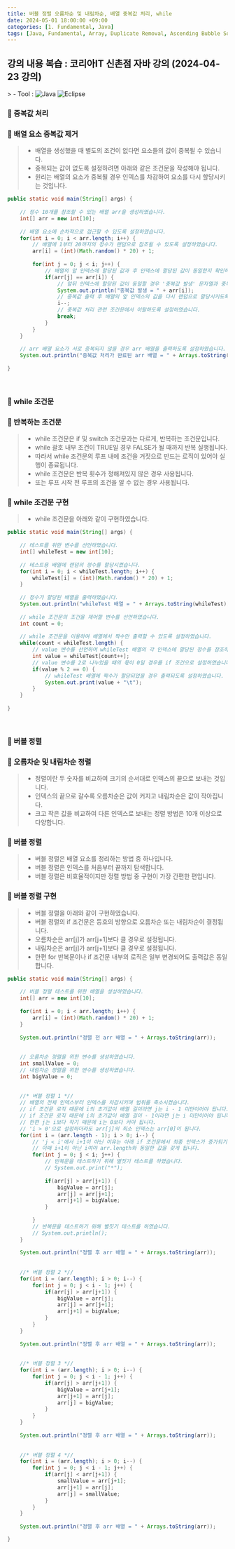 ```yaml
---
title: 버블 정렬 오름차순 및 내림차순, 배열 중복값 처리, while
date: 2024-05-01 18:00:00 +09:00
categories: [1. Fundamental, Java]
tags: [Java, Fundamental, Array, Duplicate Removal, Ascending Bubble Sort, Bubble Sort, Ascending Sort, While Conditional Statement, While]
---
```


<!-- 2024-04-27 글 작성 시작; 2024-05-01 페이지 호출 완료 -->
<h2>강의 내용 복습 : 코리아IT 신촌점 자바 강의 (2024-04-23 강의)</h2>
> - Tool :  
<img alt="Java" src="https://img.shields.io/badge/-Java-007396?style=flat-square&logo=java&logoColor=white" />
<img alt="Eclipse" src="https://img.shields.io/badge/-Eclipse-2C2255?style=flat-square&logo=eclipse&logoColor=white" />

<br>

### 🔔 중복값 처리
### 📌 배열 요소 중복값 제거
> - 배열을 생성했을 때 별도의 조건이 없다면 요소들의 값이 중복될 수 있습니다.
> - 중복되는 값이 없도록 설정하려면 아래와 같은 조건문을 작성해야 됩니다.
> - 원리는 배열의 요소가 중복될 경우 인덱스를 차감하여 요소를 다시 할당시키는 것입니다.

``` java
public static void main(String[] args) {
    
    // 정수 10개를 참조할 수 있는 배열 arr을 생성하였습니다.
    int[] arr = new int[10];
    
    // 배열 요소에 순차적으로 접근할 수 있도록 설정하였습니다.
    for(int i = 0; i < arr.length; i++) {
        // 배열에 1부터 20까지의 정수가 랜덤으로 참조될 수 있도록 설정하였습니다.
        arr[i] = (int)(Math.random() * 20) + 1;
        
        for(int j = 0; j < i; j++) {
            // 배열의 앞 인덱스에 할당된 값과 후 인덱스에 할당된 값이 동일한지 확인하도록 설정하였습니다.
            if(arr[j] == arr[i]) {
                // 앞뒤 인덱스에 할당된 값이 동일할 경우 '중복값 발생' 문자열과 중복값을 출력하도록 설정하였습니다.
                System.out.println("중복값 발생 = " + arr[i]);
                // 중복값 출력 후 배열의 앞 인덱스의 값을 다시 랜덤으로 할당시키도록 설정하였습니다.
                i--;
                // 중복값 처리 관련 조건문에서 이탈하도록 설정하였습니다.
                break;
            }
        }
    }
    
    // arr 배열 요소가 서로 중복되지 않을 경우 arr 배열을 출력하도록 설정하였습니다.
    System.out.println("중복값 처리가 완료된 arr 배열 = " + Arrays.toString(arr));
    
}
```

<br>

### 🔔 while 조건문
### 📌 반복하는 조건문
> - while 조건문은 if 및 switch 조건문과는 다르게, 반복하는 조건문입니다.
> - while 괄호 내부 조건이 TRUE일 경우 FALSE가 될 때까지 반복 실행됩니다.
> - 따라서 while 조건문의 루프 내에 조건을 거짓으로 만드는 로직이 있어야 실행이 종료됩니다.
> - while 조건문은 반복 횟수가 정해져있지 않은 경우 사용됩니다.
> - 또는 루프 시작 전 루프의 조건을 알 수 없는 경우 사용됩니다.

### 📌 while 조건문 구현
> - while 조건문을 아래와 같이 구현하였습니다.

``` java
public static void main(String[] args) {
    
    // 테스트를 위한 변수를 선언하였습니다.
    int[] whileTest = new int[10];
    
    // 테스트용 배열에 랜덤의 정수를 할당시켰습니다.
    for(int i = 0; i < whileTest.length; i++) {
        whileTest[i] = (int)(Math.random() * 20) + 1;
    }
    
    // 정수가 할당된 배열을 출력하였습니다.
    System.out.println("whileTest 배열 = " + Arrays.toString(whileTest));
    
    // while 조건문의 조건을 제어할 변수를 선언하였습니다.
    int count = 0;
    
    // while 조건문을 이용하여 배열에서 짝수만 출력할 수 있도록 설정하였습니다.
    while(count < whileTest.length) {
        // value 변수를 선언하여 whileTest 배열의 각 인덱스에 할당된 정수를 참조하도록 하였습니다.
        int value = whileTest[count++];
        // value 변수를 2로 나누었을 때의 몫이 0일 경우를 if 조건으로 설정하였습니다.
        if(value % 2 == 0) {
            // whileTest 배열에 짝수가 할당되었을 경우 출력되도록 설정하였습니다.
            System.out.print(value + "\t");
        }
    }
    
}
```

<br>

### 🔔 버블 정렬
### 📌 오름차순 및 내림차순 정렬
> - 정렬이란 두 숫자를 비교하여 크기의 순서대로 인덱스의 끝으로 보내는 것입니다.
> - 인덱스의 끝으로 갈수록 오름차순은 값이 커지고 내림차순은 값이 작아집니다.
> - 크고 작은 값을 비교하여 다른 인덱스로 보내는 정렬 방법은 10개 이상으로 다양합니다.

### 📌 버블 정렬
> - 버블 정렬은 배열 요소를 정리하는 방법 중 하나입니다.
> - 버블 정렬은 인덱스를 처음부터 끝까지 탐색합니다.
> - 버블 정렬은 비효율적이지만 정렬 방법 중 구현이 가장 간편한 편입니다.

### 📌 버블 정렬 구현
> - 버블 정렬을 아래와 같이 구현하였습니다.
> - 버블 정렬의 if 조건문은 등호의 방향으로 오름차순 또는 내림차순이 결정됩니다.
> - 오름차순은 arr[j]가 arr[j+1]보다 클 경우로 설정됩니다.
> - 내림차순은 arr[j]가 arr[j+1]보다 클 경우로 설정됩니다.
> - 한편 for 반복문이나 if 조건문 내부의 로직은 일부 변경되어도 출력값은 동일합니다.

``` java
public static void main(String[] args) {
    
    // 버블 정렬 테스트를 위한 배열을 생성하였습니다.
    int[] arr = new int[10];
    
    for(int i = 0; i < arr.length; i++) {
        arr[i] = (int)(Math.random() * 20) + 1;
    }
    
    System.out.println("정렬 전 arr 배열 = " + Arrays.toString(arr));
    
    
    // 오름차순 정렬을 위한 변수를 생성하였습니다.
    int smallValue = 0;
    // 내림차순 정렬을 위한 변수를 생성하였습니다.
    int bigValue = 0;
    
    
    //* 버블 정렬 1 *//
    // 배열의 전체 인덱스부터 인덱스를 차감시키며 범위를 축소시켰습니다.
    // if 조건문 로직 때문에 i의 초기값이 배열 길이라면 j는 i - 1 미만이어야 됩니다.
    // if 조건문 로직 때문에 i의 초기값이 배열 길이 - 1이라면 j는 i 미만이어야 됩니다.
    // 한편 j는 i보다 작기 때문에 i는 0보다 커야 됩니다.
    // 'i > 0'으로 설정하더라도 arr[j]의 최소 인덱스는 arr[0]이 됩니다.
    for(int i = (arr.length - 1); i > 0; i--) {
        // 'j < i'에서 i+1이 아닌 이유는 아래 if 조건문에서 최종 인덱스가 증가되기 때문입니다.
        // 이때 i+1이 아닌 i여야 arr.length와 동일한 값을 갖게 됩니다.
        for(int j = 0; j < i; j++) {
            // 반복문을 테스트하기 위해 별짓기 테스트를 하였습니다.
            // System.out.print("*");
            
            if(arr[j] > arr[j+1]) {
                bigValue = arr[j];
                arr[j] = arr[j+1];
                arr[j+1] = bigValue;
            }
        
        }
        // 반복문을 테스트하기 위해 별짓기 테스트를 하였습니다.
        // System.out.println();
    }
    
    System.out.println("정렬 후 arr 배열 = " + Arrays.toString(arr));
    
    
    //* 버블 정렬 2 *//
    for(int i = (arr.length); i > 0; i--) {
        for(int j = 0; j < i - 1; j++) {
            if(arr[j] > arr[j+1]) {
                bigValue = arr[j];
                arr[j] = arr[j+1];
                arr[j+1] = bigValue;
            }
        }
    }
    
    System.out.println("정렬 후 arr 배열 = " + Arrays.toString(arr));
    
    
    //* 버블 정렬 3 *//
    for(int i = (arr.length); i > 0; i--) {
        for(int j = 0; j < i - 1; j++) {
            if(arr[j] > arr[j+1]) {
                bigValue = arr[j+1];
                arr[j+1] = arr[j];
                arr[j] = bigValue;
            }
        }
    }
    
    System.out.println("정렬 후 arr 배열 = " + Arrays.toString(arr));
    
    
    //* 버블 정렬 4 *//
    for(int i = (arr.length); i > 0; i--) {
        for(int j = 0; j < i - 1; j++) {
            if(arr[j] < arr[j+1]) {
                smallValue = arr[j+1];
                arr[j+1] = arr[j];
                arr[j] = smallValue;
            }
        }
    }
    
    System.out.println("정렬 후 arr 배열 = " + Arrays.toString(arr));

}
```

<br>
<br>
<br>

